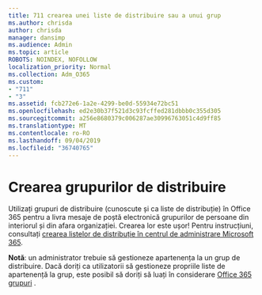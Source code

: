 ```yaml
---
title: 711 crearea unei liste de distribuire sau a unui grup
ms.author: chrisda
author: chrisda
manager: dansimp
ms.audience: Admin
ms.topic: article
ROBOTS: NOINDEX, NOFOLLOW
localization_priority: Normal
ms.collection: Adm_O365
ms.custom:
- "711"
- "3"
ms.assetid: fcb272e6-1a2e-4299-be0d-55934e72bc51
ms.openlocfilehash: ed2e30b37f521d3c93fcffed281dbbb0c355d305
ms.sourcegitcommit: a256e8680379c006287ae30996763051c4d9ff85
ms.translationtype: MT
ms.contentlocale: ro-RO
ms.lasthandoff: 09/04/2019
ms.locfileid: "36740765"
---
```

# <a name="create-distribution-groups"></a>Crearea grupurilor de distribuire

Utilizați grupuri de distribuire (cunoscute și ca liste de distribuție) în Office 365 pentru a livra mesaje de poștă electronică grupurilor de persoane din interiorul și din afara organizației. Crearea lor este ușor! Pentru instrucțiuni, consultați [crearea listelor de distribuție în centrul de administrare Microsoft 365](https://docs.microsoft.com/office365/admin/setup/create-distribution-lists).

**Notă**: un administrator trebuie să gestioneze apartenența la un grup de distribuire. Dacă doriți ca utilizatorii să gestioneze propriile liste de apartenență la grup, este posibil să doriți să luați în considerare [Office 365 grupuri](https://support.office.com/article/b565caa1-5c40-40ef-9915-60fdb2d97fa2) .
